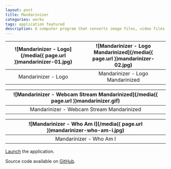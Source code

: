 ```yaml
---
layout: post
title: Mandarinizer
categories: works
tags: application featured
description: A computer program that converts image files, video files or live webcam streams to Mandarin Chinese characters and/or any other characters.
---
```


![Mandarinizer - Logo](/media{{ page.url }}mandarinizer-01.jpg) | ![Mandarinizer - Logo Mandarinized](/media{{ page.url }}mandarinizer-02.jpg) |
:----------: | :----------:
Mandarinizer - Logo | Mandarinizer - Logo Mandarinized

![Mandarinizer - Webcam Stream Mandarinized](/media{{ page.url }}mandarinizer.gif) |
:----------: |
Mandarinizer - Webcam Stream Mandarinized |

![Mandarinizer - Who Am I](/media{{ page.url }}mandarinizer-who-am-i.jpg) |
:----------: |
Mandarinizer - Who Am I |

[Launch](https://jackbdu.com/mandarinizer/) the application.

Source code available on [GitHub](https://github.com/jackbdu/mandarinizer).
